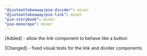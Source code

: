 ```yaml
---
"@justeattakeaway/pie-divider": minor
"@justeattakeaway/pie-link": minor
"pie-storybook": minor
"pie-monorepo": minor
---
```

[Added] - allow the link component to behave like a button

[Changed] - fixed visual tests for the link and divider components
